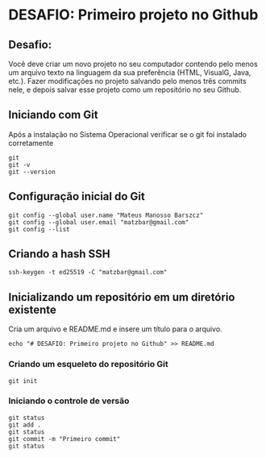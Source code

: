 # DESAFIO: Primeiro projeto no Github

## Desafio:

Você deve criar um novo projeto no seu computador contendo pelo menos um arquivo texto na linguagem da sua preferência (HTML, VisualG, Java, etc.). Fazer modificações no projeto salvando pelo menos três commits nele, e depois salvar esse projeto como um repositório no seu Github.

## Iniciando com Git

Após a instalação no Sistema Operacional verificar se o git foi instalado corretamente

```
git
git -v
git --version
```

## Configuração inicial do Git

```
git config --global user.name "Mateus Manosso Barszcz"
git config --global user.email "matzbar@gmail.com"
git config --list
```

## Criando a hash SSH

```
ssh-keygen -t ed25519 -C "matzbar@gmail.com"
```

## Inicializando um repositório em um diretório existente

Cria um arquivo e README.md e insere um título para o arquivo.

```
echo "# DESAFIO: Primeiro projeto no Github" >> README.md
```

### Criando um esqueleto do repositório Git
```
git init
```

### Iniciando o controle de versão
```
git status
git add .
git status
git commit -m "Primeiro commit"
git status
```
